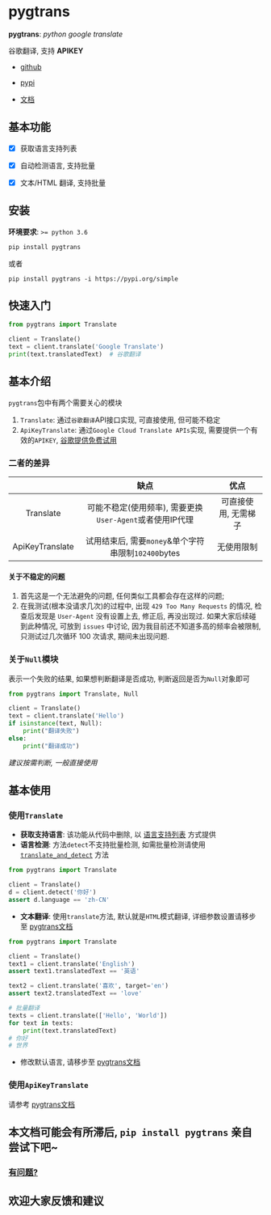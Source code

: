 # pygtrans

**pygtrans**: *python google translate*

谷歌翻译, 支持 **APIKEY**

- [github](https://github.com/foyoux/pygtrans)

- [pypi](https://pypi.org/project/pygtrans/)

- [文档](https://pygtrans.readthedocs.io/zh_CN/latest/)

## 基本功能

- [x] 获取语言支持列表
- [x] 自动检测语言, 支持批量
- [x] 文本/HTML 翻译, 支持批量


## 安装
**环境要求**: `>= python 3.6`

```bat
pip install pygtrans
```

或者

```
pip install pygtrans -i https://pypi.org/simple
```



## 快速入门

```python
from pygtrans import Translate

client = Translate()
text = client.translate('Google Translate')
print(text.translatedText)  # 谷歌翻译
```

## 基本介绍

`pygtrans`包中有两个需要关心的模块
1. `Translate`: 通过`谷歌翻译`API接口实现, 可直接使用, 但可能不稳定
2. `ApiKeyTranslate`: 通过`Google Cloud Translate APIs`实现, 需要提供一个有效的`APIKEY`, [谷歌提供免费试用](https://cloud.google.com/translate/docs/quickstarts)

### 二者的差异

|                 |                           缺点                           |         优点         |
| :-------------: | :------------------------------------------------------: | :------------------: |
|    Translate    | 可能不稳定(使用频率), 需要更换`User-Agent`或者使用IP代理 | 可直接使用, 无需梯子 |
| ApiKeyTranslate |   试用结束后, 需要`money`&单个字符串限制`102400`bytes    |      无使用限制      |

#### 关于不稳定的问题 

1. 首先这是一个无法避免的问题, 任何类似工具都会存在这样的问题;
2. 在我测试(根本没请求几次)的过程中, 出现 `429 Too Many Requests` 的情况, 检查后发现是 `User-Agent` 没有设置上去, 
   修正后, 再没出现过. 如果大家后续碰到此种情况, 可放到 `issues` 中讨论, 因为我目前还不知道多高的频率会被限制, 
   只测试过几次循环 100 次请求, 期间未出现问题.

### 关于`Null`模块

表示一个失败的结果, 如果想判断翻译是否成功, 判断返回是否为`Null`对象即可

```python
from pygtrans import Translate, Null

client = Translate()
text = client.translate('Hello')
if isinstance(text, Null):
    print("翻译失败")
else:
    print("翻译成功")
```

*建议按需判断, 一般直接使用*

## 基本使用

### 使用`Translate`

- **获取支持语言**: 该功能从代码中删除, 以 [语言支持列表](https://pygtrans.readthedocs.io/zh_CN/latest/langs.html) 方式提供
- **语言检测**: 方法`detect`不支持批量检测, 如需批量检测请使用 [`translate_and_detect`](https://pygtrans.readthedocs.io/zh_CN/latest/pygtrans.html#pygtrans.Translate.Translate.translate_and_detect) 方法

```python
from pygtrans import Translate

client = Translate()
d = client.detect('你好')
assert d.language == 'zh-CN'
```
- **文本翻译**: 使用`translate`方法, 默认就是`HTML`模式翻译, 详细参数设置请移步至 [pygtrans文档](https://pygtrans.readthedocs.io/zh_CN/latest/pygtrans.html#pygtrans.Translate.Translate)

```python
from pygtrans import Translate

client = Translate()
text1 = client.translate('English')
assert text1.translatedText == '英语'

text2 = client.translate('喜欢', target='en')
assert text2.translatedText == 'love'

# 批量翻译
texts = client.translate(['Hello', 'World'])
for text in texts:
    print(text.translatedText)
# 你好
# 世界
```

- 修改默认语言, 请移步至 [pygtrans文档](https://pygtrans.readthedocs.io/zh_CN/latest/pygtrans.html#pygtrans.Translate.Translate)

### 使用`ApiKeyTranslate`

请参考 [pygtrans文档](https://pygtrans.readthedocs.io/zh_CN/latest/pygtrans.html#module-pygtrans.ApiKeyTranslate)




## 本文档可能会有所滞后, `pip install pygtrans` 亲自尝试下吧~

### [有问题?](https://github.com/foyoux/pygtrans/issues/new)
## 欢迎大家反馈和建议



